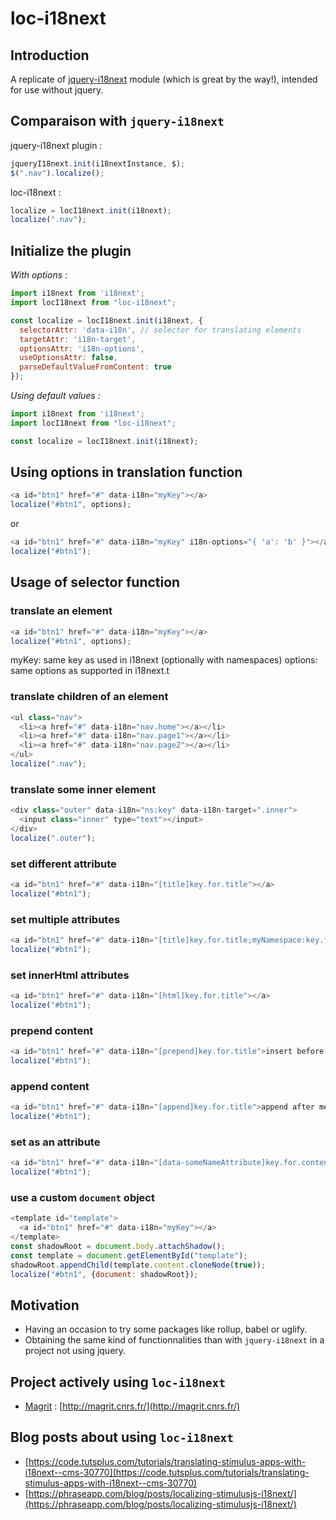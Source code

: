 # loc-i18next
## Introduction

A replicate of [jquery-i18next](https://github.com/i18next/jquery-i18next) module (which is great by the way!), intended for use without jquery.

## Comparaison with `jquery-i18next`
jquery-i18next plugin :

```js
jqueryI18next.init(i18nextInstance, $);
$(".nav").localize();
```

loc-i18next :

```js
localize = locI18next.init(i18next);
localize(".nav");
```
## Initialize the plugin

*With options :*
```js
import i18next from 'i18next';
import locI18next from "loc-i18next";

const localize = locI18next.init(i18next, {
  selectorAttr: 'data-i18n', // selector for translating elements
  targetAttr: 'i18n-target',
  optionsAttr: 'i18n-options',
  useOptionsAttr: false,
  parseDefaultValueFromContent: true
});
```
*Using default values :*
```js
import i18next from 'i18next';
import locI18next from "loc-i18next";

const localize = locI18next.init(i18next);
```

## Using options in translation function

```js
<a id="btn1" href="#" data-i18n="myKey"></a>
localize("#btn1", options);
```

or

```js
<a id="btn1" href="#" data-i18n="myKey" i18n-options="{ 'a': 'b' }"></a>
localize("#btn1");
```

## Usage of selector function

### translate an element

```js
<a id="btn1" href="#" data-i18n="myKey"></a>
localize("#btn1", options);
```

myKey: same key as used in i18next (optionally with namespaces)
options: same options as supported in i18next.t

### translate children of an element

```js
<ul class="nav">
  <li><a href="#" data-i18n="nav.home"></a></li>
  <li><a href="#" data-i18n="nav.page1"></a></li>
  <li><a href="#" data-i18n="nav.page2"></a></li>
</ul>
localize(".nav");
```

### translate some inner element
```js
<div class="outer" data-i18n="ns:key" data-i18n-target=".inner">
  <input class="inner" type="text"></input>
</div>
localize(".outer");
```

### set different attribute
```js
<a id="btn1" href="#" data-i18n="[title]key.for.title"></a>
localize("#btn1");
```

### set multiple attributes
```js
<a id="btn1" href="#" data-i18n="[title]key.for.title;myNamespace:key.for.text"></a>
localize("#btn1");
```

### set innerHtml attributes
```js
<a id="btn1" href="#" data-i18n="[html]key.for.title"></a>
localize("#btn1");
```

### prepend content
```js
<a id="btn1" href="#" data-i18n="[prepend]key.for.title">insert before me, please!</a>
localize("#btn1");
```

### append content
```js
<a id="btn1" href="#" data-i18n="[append]key.for.title">append after me, please!</a>
localize("#btn1");
```

### set as an attribute
```js
<a id="btn1" href="#" data-i18n="[data-someNameAttribute]key.for.content"></a>
localize("#btn1");
```

### use a custom `document` object
```js
<template id="template">
  <a id="btn1" href="#" data-i18n="myKey"></a>
</template>
const shadowRoot = document.body.attachShadow();
const template = document.getElementById("template");
shadowRoot.appendChild(template.content.cloneNode(true));
localize("#btn1", {document: shadowRoot});
```

## Motivation
- Having an occasion to try some packages like rollup, babel or uglify.
- Obtaining the same kind of functionnalities than with `jquery-i18next` in a project not using jquery.


## Project actively using `loc-i18next`
- [Magrit](https://github.com/riatelab/magrit) : [http://magrit.cnrs.fr/](http://magrit.cnrs.fr/)


## Blog posts about using `loc-i18next`
- [https://code.tutsplus.com/tutorials/translating-stimulus-apps-with-i18next--cms-30770](https://code.tutsplus.com/tutorials/translating-stimulus-apps-with-i18next--cms-30770)
- [https://phraseapp.com/blog/posts/localizing-stimulusjs-i18next/](https://phraseapp.com/blog/posts/localizing-stimulusjs-i18next/)
